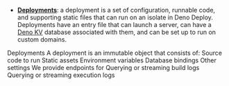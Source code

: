 - [**Deployments**](https://apidocs.deno.com/#get-/projects/-projectId-/deployments):
  a deployment is a set of configuration, runnable code, and supporting static
  files that can run on an isolate in Deno Deploy. Deployments have an entry
  file that can launch a server, can have a [Deno KV](/deploy/kv/manual)
  database associated with them, and can be set up to run on custom domains.

Deployments A deployment is an immutable object that consists of: Source code to
run Static assets Environment variables Database bindings Other settings We
provide endpoints for Querying or streaming build logs Querying or streaming
execution logs

